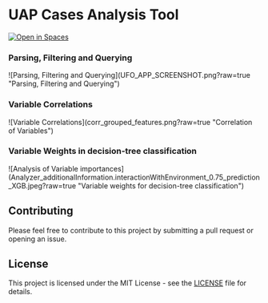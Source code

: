 <h1>UAP Cases Analysis Tool</h1>

<a href="https://huggingface.co/spaces/Ashoka74/UFOSINT"><img src="https://huggingface.co/datasets/huggingface/badges/resolve/main/open-in-hf-spaces-xl-dark.svg" alt="Open in Spaces"></a>

<h3>Parsing, Filtering and Querying</h3>
![Parsing, Filtering and Querying](UFO_APP_SCREENSHOT.png?raw=true "Parsing, Filtering and Querying")
</br>
<h3>Variable Correlations</h3>
![Variable Correlations](corr_grouped_features.png?raw=true "Correlation of Variables")</br>
<h3>Variable Weights in decision-tree classification</h3> 
![Analysis of Variable importances](Analyzer_additionalInformation.interactionWithEnvironment_0.75_prediction_XGB.jpeg?raw=true "Variable weights for decision-tree classification")

## Contributing

Please feel free to contribute to this project by submitting a pull request or opening an issue.

## License

This project is licensed under the MIT License - see the [LICENSE](LICENSE) file for details.
